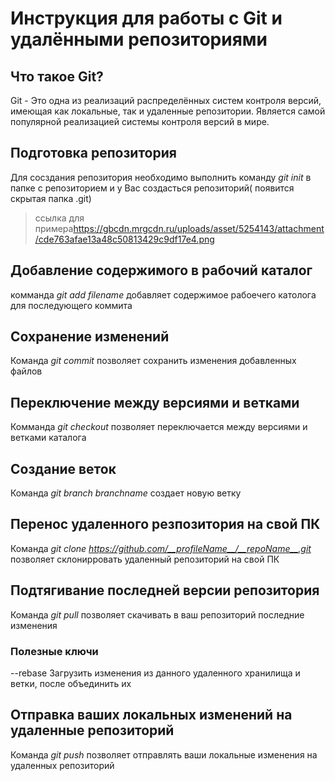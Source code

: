 # Инструкция для работы с Git и удалёнными репозиториями

## Что такое Git?
Git - Это одна из реализаций распределённых систем контроля версий, имеющая как локальные, так и удаленные репозитории. Является самой популярной реализацией системы контроля версий в мире.
## Подготовка репозитория
Для сосздания репозитория необходимо выполнить команду *git init* в папке с репозиторием и у Вас создасться репозиторий( появится скрытая папка .git)
>ссылка для примера<https://gbcdn.mrgcdn.ru/uploads/asset/5254143/attachment/cde763afae13a48c50813429c9df17e4.png>
## Добавление содержимого в рабочий каталог 
комманда *git add filename* добавляет содержимое рабоечего католога для последующего коммита
## Сохранение изменений
Команда _git commit_ позволяет сохранить изменения добавленных файлов 
## Переключение между версиями и ветками
Комманда *git checkout* позволяет переключается между версиями и ветками каталога
## Создание веток
Команда *git branch branchname* создает новую ветку
## Перенос удаленного резпозитория на свой ПК
Команда *git clone https://github.com/__profileName__/__repoName__.git* позволяет склонирровать удаленный репозиторий на свой ПК
## Подтягивание последней версии репозитория
Команда *git pull* позволяет скачивать в ваш репозиторий последние изменения
### Полезные ключи 
--rebase Загрузить изменения из данного удаленного хранилища и ветки, после объединить их
## Отправка ваших локальных изменений на удаленные репозиторий
Команда *git push* позволяет отправлять ваши локальные изменения на удаленных репозиторий 